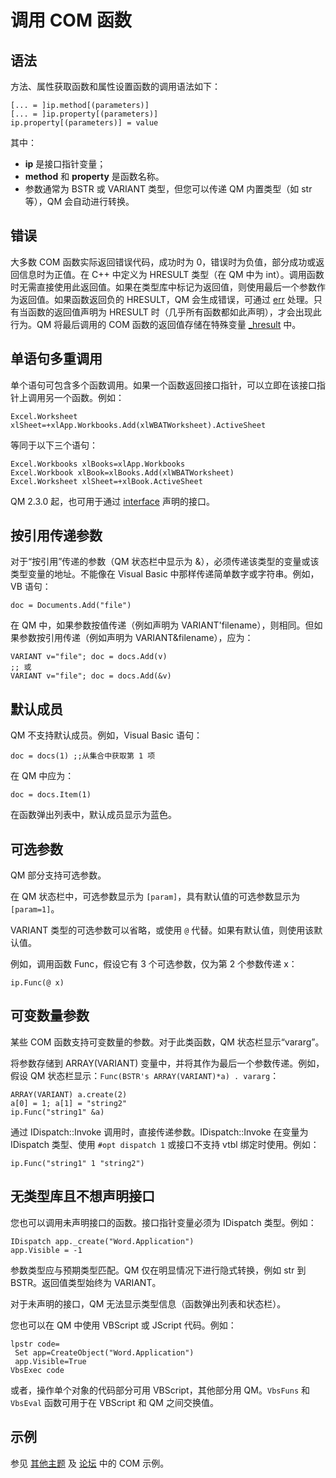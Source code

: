 # 调用 COM 函数

## 语法

方法、属性获取函数和属性设置函数的调用语法如下：

```qm
[... = ]ip.method[(parameters)]
[... = ]ip.property[(parameters)]
ip.property[(parameters)] = value
```

其中：
- **ip** 是接口指针变量；
- **method** 和 **property** 是函数名称。
- 参数通常为 BSTR 或 VARIANT 类型，但您可以传递 QM 内置类型（如 str 等），QM 会自动进行转换。

## 错误

大多数 COM 函数实际返回错误代码，成功时为 0，错误时为负值，部分成功或返回信息时为正值。在 C++ 中定义为 HRESULT 类型（在 QM 中为 int）。调用函数时无需直接使用此返回值。如果在类型库中标记为返回值，则使用最后一个参数作为返回值。如果函数返回负的 HRESULT，QM 会生成错误，可通过 [err](IDP_ERR.md) 处理。只有当函数的返回值声明为 HRESULT 时（几乎所有函数都如此声明），才会出现此行为。QM 将最后调用的 COM 函数的返回值存储在特殊变量 [_hresult](IDP_SPECVAR.md) 中。

## 单语句多重调用

单个语句可包含多个函数调用。如果一个函数返回接口指针，可以立即在该接口指针上调用另一个函数。例如：

```qm
Excel.Worksheet xlSheet=+xlApp.Workbooks.Add(xlWBATWorksheet).ActiveSheet
```

等同于以下三个语句：

```qm
Excel.Workbooks xlBooks=xlApp.Workbooks
Excel.Workbook xlBook=xlBooks.Add(xlWBATWorksheet)
Excel.Worksheet xlSheet=+xlBook.ActiveSheet
```

QM 2.3.0 起，也可用于通过 [interface](IDP_INTERFACE.md) 声明的接口。

## 按引用传递参数

对于“按引用”传递的参数（QM 状态栏中显示为 &），必须传递该类型的变量或该类型变量的地址。不能像在 Visual Basic 中那样传递简单数字或字符串。例如，VB 语句：

```qm
doc = Documents.Add("file")
```

在 QM 中，如果参数按值传递（例如声明为 VARIANT'filename），则相同。但如果参数按引用传递（例如声明为 VARIANT&filename），应为：

```qm
VARIANT v="file"; doc = docs.Add(v)
;; 或
VARIANT v="file"; doc = docs.Add(&v)
```

## 默认成员

QM 不支持默认成员。例如，Visual Basic 语句：

```qm
doc = docs(1) ;;从集合中获取第 1 项
```

在 QM 中应为：

```qm
doc = docs.Item(1)
```

在函数弹出列表中，默认成员显示为蓝色。

## 可选参数

QM 部分支持可选参数。

在 QM 状态栏中，可选参数显示为 `[param]`，具有默认值的可选参数显示为 `[param=1]`。

VARIANT 类型的可选参数可以省略，或使用 `@` 代替。如果有默认值，则使用该默认值。

例如，调用函数 Func，假设它有 3 个可选参数，仅为第 2 个参数传递 x：

```qm
ip.Func(@ x)
```

## 可变数量参数

某些 COM 函数支持可变数量的参数。对于此类函数，QM 状态栏显示“vararg”。

将参数存储到 ARRAY(VARIANT) 变量中，并将其作为最后一个参数传递。例如，假设 QM 状态栏显示：`Func(BSTR's ARRAY(VARIANT)*a) . vararg`：

```qm
ARRAY(VARIANT) a.create(2)
a[0] = 1; a[1] = "string2"
ip.Func("string1" &a)
```

通过 IDispatch::Invoke 调用时，直接传递参数。IDispatch::Invoke 在变量为 IDispatch 类型、使用 `#opt dispatch 1` 或接口不支持 vtbl 绑定时使用。例如：

```qm
ip.Func("string1" 1 "string2")
```

## 无类型库且不想声明接口

您也可以调用未声明接口的函数。接口指针变量必须为 IDispatch 类型。例如：

```qm
IDispatch app._create("Word.Application")
app.Visible = -1
```

参数类型应与预期类型匹配。QM 仅在明显情况下进行隐式转换，例如 str 到 BSTR。返回值类型始终为 VARIANT。

对于未声明的接口，QM 无法显示类型信息（函数弹出列表和状态栏）。

您也可以在 QM 中使用 VBScript 或 JScript 代码。例如：

```qm
lpstr code=
 Set app=CreateObject("Word.Application")
 app.Visible=True
VbsExec code
```

或者，操作单个对象的代码部分可用 VBScript，其他部分用 QM。`VbsFuns` 和 `VbsEval` 函数可用于在 VBScript 和 QM 之间交换值。

## 示例

参见 [其他主题](IDP_COM_FUNC.md) 及 [论坛](http://www.quickmacros.com/forum/viewtopic.php?f=2&t=3368) 中的 COM 示例。